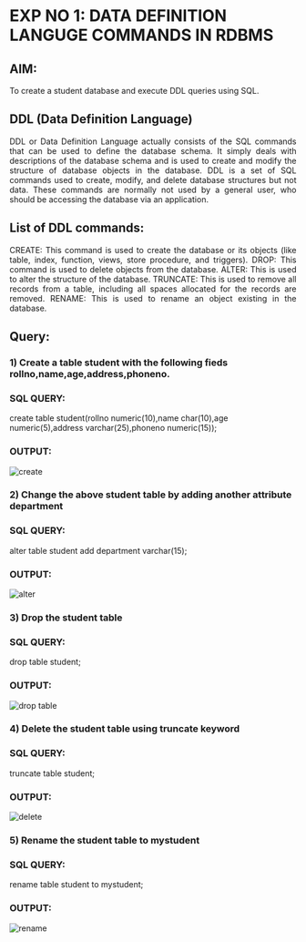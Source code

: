 # EXP NO 1: DATA DEFINITION LANGUGE COMMANDS IN RDBMS

## AIM:
To create a student database and execute DDL queries using SQL.


## DDL (Data Definition Language)
<div align="justify">
DDL or Data Definition Language actually consists of the SQL commands that can be used to define the database schema. It simply deals with descriptions of the database schema and is used to create and modify the structure of database objects in the database. DDL is a set of SQL commands used to create, modify, and delete database structures but not data. These commands are normally not used by a general user, who should be accessing the database via an application.
</div>
 
## List of DDL commands: 
<div align="justify">
CREATE: This command is used to create the database or its objects (like table, index, function, views, store procedure, and triggers).
DROP: This command is used to delete objects from the database.
ALTER: This is used to alter the structure of the database.
TRUNCATE: This is used to remove all records from a table, including all spaces allocated for the records are removed.
RENAME: This is used to rename an object existing in the database.
</div>

## Query:
### 1) Create a table student with the following fieds rollno,name,age,address,phoneno.
### SQL QUERY: 
create table student(rollno numeric(10),name char(10),age numeric(5),address varchar(25),phoneno numeric(15));
### OUTPUT:
![create](https://github.com/Praveenanagaraji22/I2_DBMS/assets/119393514/05ce2ce4-0ba5-4b27-8dd0-682f5455cb7d)

### 2) Change the above student table by adding another attribute department
### SQL QUERY: 
alter table student add department varchar(15);
### OUTPUT:
![alter](https://github.com/Praveenanagaraji22/I2_DBMS/assets/119393514/c0eb14b2-3355-4a27-84a3-48f54ba61e43)


### 3) Drop the student table
### SQL QUERY: 
drop table student;
### OUTPUT:
![drop table](https://github.com/Praveenanagaraji22/I2_DBMS/assets/119393514/01e33494-3bf0-4512-a50c-4fdaabdae926)


### 4) Delete the student table using truncate keyword
### SQL QUERY: 
truncate table student;
### OUTPUT:
![delete](https://github.com/Praveenanagaraji22/I2_DBMS/assets/119393514/4b068dbc-9f0c-4e04-bf1a-93ff2fe3c1ff)



### 5) Rename the student table to mystudent
### SQL QUERY: 
rename table student to mystudent;
### OUTPUT:
![rename](https://github.com/Praveenanagaraji22/I2_DBMS/assets/119393514/18935c57-c66e-44bd-998c-f71154973e4e)
